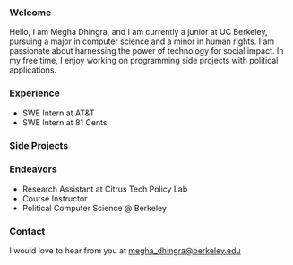


### Welcome

Hello, I am Megha Dhingra, and I am currently a junior at UC Berkeley, pursuing a major in computer science and a minor in human rights. I am passionate about harnessing the power of technology for social impact. In my free time, I enjoy working on programming side projects with political applications. 

### Experience
- SWE Intern at AT&T
- SWE Intern at 81 Cents


### Side Projects

### Endeavors
 - Research Assistant at Citrus Tech Policy Lab
 - Course Instructor
 - Political Computer Science @ Berkeley
 
 
 
 
 
 ### Contact
 I would love to hear from you at megha_dhingra@berkeley.edu


